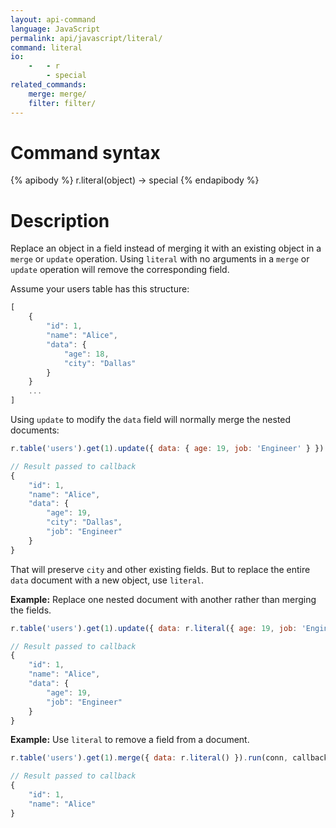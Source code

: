 ```yaml
---
layout: api-command
language: JavaScript
permalink: api/javascript/literal/
command: literal
io:
    -   - r
        - special
related_commands:
    merge: merge/
    filter: filter/
---
```

# Command syntax #

{% apibody %}
r.literal(object) &rarr; special
{% endapibody %}

# Description #

Replace an object in a field instead of merging it with an existing object in a `merge` or `update` operation. Using `literal` with no arguments in a `merge` or `update` operation will remove the corresponding field.

Assume your users table has this structure:

```javascript
[
    {
        "id": 1,
        "name": "Alice",
        "data": {
            "age": 18,
            "city": "Dallas"
        }
    }       
    ...
]
```

Using `update` to modify the `data` field will normally merge the nested documents:

```javascript
r.table('users').get(1).update({ data: { age: 19, job: 'Engineer' } }).run(conn, callback)

// Result passed to callback
{
    "id": 1,
    "name": "Alice",
    "data": {
        "age": 19,
        "city": "Dallas",
        "job": "Engineer"
    }
}       
```

That will preserve `city` and other existing fields. But to replace the entire `data` document with a new object, use `literal`.

__Example:__ Replace one nested document with another rather than merging the fields.

```javascript
r.table('users').get(1).update({ data: r.literal({ age: 19, job: 'Engineer' }) }).run(conn, callback)

// Result passed to callback
{
    "id": 1,
    "name": "Alice",
    "data": {
        "age": 19,
        "job": "Engineer"
    }
}       
```

__Example:__ Use `literal` to remove a field from a document.

```javascript
r.table('users').get(1).merge({ data: r.literal() }).run(conn, callback)

// Result passed to callback
{
    "id": 1,
    "name": "Alice"
}
```
